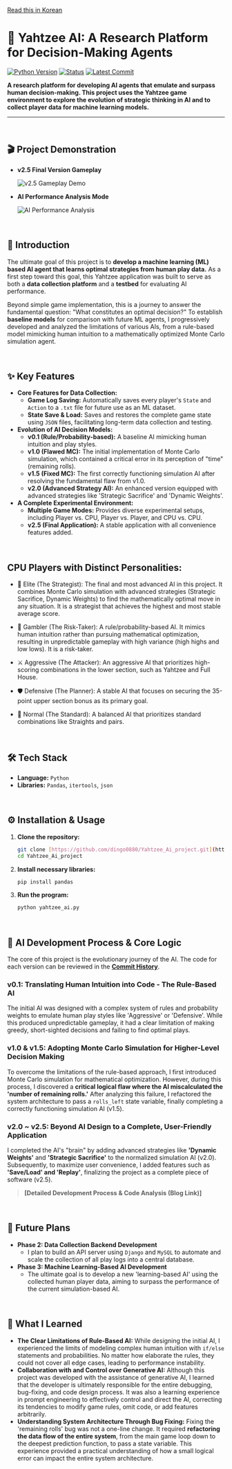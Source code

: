 [Read this in Korean](./README.ko.md)

# 🎲 Yahtzee AI: A Research Platform for Decision-Making Agents

[![Python Version](https://img.shields.io/badge/Python-3.9%2B-blue?logo=python)](https://www.python.org/)
[![Status](https://img.shields.io/badge/Status-v2.5%20Completed-success)]()
[![Latest Commit](https://img.shields.io/github/last-commit/dingo0880/Yahtzee_Ai_project)](https://github.com/dingo0880/Yahtzee_Ai_project/commits/main)

**A research platform for developing AI agents that emulate and surpass human decision-making. This project uses the Yahtzee game environment to explore the evolution of strategic thinking in AI and to collect player data for machine learning models.**

---

<br>

## 🎬 Project Demonstration

* **v2.5 Final Version Gameplay**

    ![v2.5 Gameplay Demo](./assets/play.gif)

* **AI Performance Analysis Mode**

    ![AI Performance Analysis](./assets/statistics.png)

<br>

## 📖 Introduction

The ultimate goal of this project is to **develop a machine learning (ML) based AI agent that learns optimal strategies from human play data.** As a first step toward this goal, this Yahtzee application was built to serve as both a **data collection platform** and a **testbed** for evaluating AI performance.

Beyond simple game implementation, this is a journey to answer the fundamental question: "What constitutes an optimal decision?" To establish **baseline models** for comparison with future ML agents, I progressively developed and analyzed the limitations of various AIs, from a rule-based model mimicking human intuition to a mathematically optimized Monte Carlo simulation agent.

<br>

## ✨ Key Features

-   **Core Features for Data Collection:**
    -   **Game Log Saving:** Automatically saves every player's `State` and `Action` to a `.txt` file for future use as an ML dataset.
    -   **State Save & Load:** Saves and restores the complete game state using `JSON` files, facilitating long-term data collection and testing.
-   **Evolution of AI Decision Models:**
    -   **v0.1 (Rule/Probability-based):** A baseline AI mimicking human intuition and play styles.
    -   **v1.0 (Flawed MC):** The initial implementation of Monte Carlo simulation, which contained a critical error in its perception of "time" (remaining rolls).
    -   **v1.5 (Fixed MC):** The first correctly functioning simulation AI after resolving the fundamental flaw from v1.0.
    -   **v2.0 (Advanced Strategy AI):** An enhanced version equipped with advanced strategies like 'Strategic Sacrifice' and 'Dynamic Weights'.
-   **A Complete Experimental Environment:**
    -   **Multiple Game Modes:** Provides diverse experimental setups, including Player vs. CPU, Player vs. Player, and CPU vs. CPU.
    -   **v2.5 (Final Application):** A stable application with all convenience features added.

<br>


## CPU Players with Distinct Personalities:

- 🤖 Elite (The Strategist): The final and most advanced AI in this project. It combines Monte Carlo simulation with advanced strategies (Strategic Sacrifice, Dynamic Weights) to find the mathematically optimal move in any situation. It is a strategist that achieves the highest and most stable average score.

- 🎰 Gambler (The Risk-Taker): A rule/probability-based AI. It mimics human intuition rather than pursuing mathematical optimization, resulting in unpredictable gameplay with high variance (high highs and low lows). It is a risk-taker.

- ⚔️ Aggressive (The Attacker): An aggressive AI that prioritizes high-scoring combinations in the lower section, such as Yahtzee and Full House.

- 🛡️ Defensive (The Planner): A stable AI that focuses on securing the 35-point upper section bonus as its primary goal.

- 🧐 Normal (The Standard): A balanced AI that prioritizes standard combinations like Straights and pairs.

<br>

## 🛠️ Tech Stack

-   **Language:** `Python`
-   **Libraries:** `Pandas`, `itertools`, `json`

<br>

## ⚙️ Installation & Usage

1.  **Clone the repository:**
    ```bash
    git clone [https://github.com/dingo0880/Yahtzee_Ai_project.git](https://github.com/dingo0880/Yahtzee_Ai_project.git)
    cd Yahtzee_Ai_project
    ```
2.  **Install necessary libraries:**
    ```bash
    pip install pandas
    ```
3.  **Run the program:**
    ```bash
    python yahtzee_ai.py
    ```

<br>

## 🧠 AI Development Process & Core Logic

The core of this project is the evolutionary journey of the AI. The code for each version can be reviewed in the **[Commit History](https://github.com/dingo0880/Yahtzee_Ai_project/commits/main)**.

### v0.1: Translating Human Intuition into Code - The Rule-Based AI
The initial AI was designed with a complex system of rules and probability weights to emulate human play styles like 'Aggressive' or 'Defensive'. While this produced unpredictable gameplay, it had a clear limitation of making greedy, short-sighted decisions and failing to find optimal plays.

### v1.0 & v1.5: Adopting Monte Carlo Simulation for Higher-Level Decision Making
To overcome the limitations of the rule-based approach, I first introduced Monte Carlo simulation for mathematical optimization. However, during this process, I discovered a **critical logical flaw where the AI miscalculated the 'number of remaining rolls.'** After analyzing this failure, I refactored the system architecture to pass a `rolls_left` state variable, finally completing a correctly functioning simulation AI (v1.5).

### v2.0 ~ v2.5: Beyond AI Design to a Complete, User-Friendly Application
I completed the AI's "brain" by adding advanced strategies like **'Dynamic Weights'** and **'Strategic Sacrifice'** to the normalized simulation AI (v2.0). Subsequently, to maximize user convenience, I added features such as **'Save/Load' and 'Replay'**, finalizing the project as a complete piece of software (v2.5).

> **[Detailed Development Process & Code Analysis (Blog Link)]**

<br>

## 🚀 Future Plans

-   **Phase 2: Data Collection Backend Development**
    -   I plan to build an API server using `Django` and `MySQL` to automate and scale the collection of all play logs into a central database.
-   **Phase 3: Machine Learning-Based AI Development**
    -   The ultimate goal is to develop a new 'learning-based AI' using the collected human player data, aiming to surpass the performance of the current simulation-based AI.

<br>

## 🤔 What I Learned

-   **The Clear Limitations of Rule-Based AI:** While designing the initial AI, I experienced the limits of modeling complex human intuition with `if/else` statements and probabilities. No matter how elaborate the rules, they could not cover all edge cases, leading to performance instability.
-   **Collaboration with and Control over Generative AI:** Although this project was developed with the assistance of generative AI, I learned that the developer is ultimately responsible for the entire debugging, bug-fixing, and code design process. It was also a learning experience in prompt engineering to effectively control and direct the AI, correcting its tendencies to modify game rules, omit code, or add features arbitrarily.
-   **Understanding System Architecture Through Bug Fixing:** Fixing the 'remaining rolls' bug was not a one-line change. It required **refactoring the data flow of the entire system**, from the main game loop down to the deepest prediction function, to pass a state variable. This experience provided a practical understanding of how a small logical error can impact the entire system architecture.
